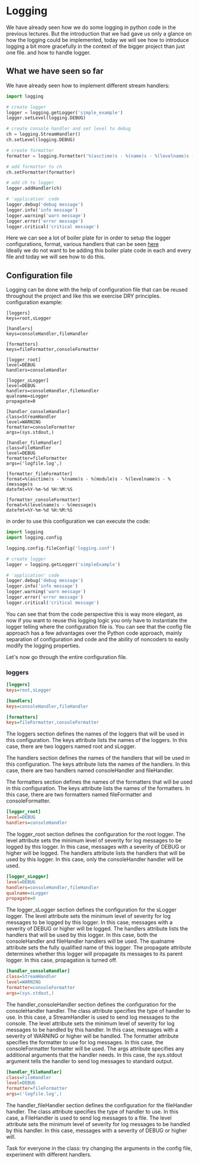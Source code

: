 # Logging

We have already seen how we do some logging in python code in the previous lectures. But the introduction that we had gave us only a glance on how the logging could be implemented, today we will see how to introduce logging a bit more gracefully in the context of the bigger project than just one file. and how to handle logger.

## What we have seen so far

We have already seen how to implement different stream handlers:

```python
import logging

# create logger
logger = logging.getLogger('simple_example')
logger.setLevel(logging.DEBUG)

# create console handler and set level to debug
ch = logging.StreamHandler()
ch.setLevel(logging.DEBUG)

# create formatter
formatter = logging.Formatter('%(asctime)s - %(name)s - %(levelname)s - %(message)s')

# add formatter to ch
ch.setFormatter(formatter)

# add ch to logger
logger.addHandler(ch)

# 'application' code
logger.debug('debug message')
logger.info('info message')
logger.warning('warn message')
logger.error('error message')
logger.critical('critical message')
```

Here we can see a lot of boiler plate for in order to setup the logger configurations, format, various handlers that can be seen [here](https://docs.python.org/3/library/logging.handlers.html)  
Ideally we do not want to be adding this boiler plate code in each and every file and today we will see how to do this.

## Configuration file

Logging can be done with the help of configuration file that can be reused throughout the project and like this we exercise DRY principles.
configuration example:

```config
[loggers]
keys=root,sLogger

[handlers]
keys=consoleHandler,fileHandler

[formatters]
keys=fileFormatter,consoleFormatter

[logger_root]
level=DEBUG
handlers=consoleHandler

[logger_sLogger]
level=DEBUG
handlers=consoleHandler,fileHandler
qualname=sLogger
propagate=0

[handler_consoleHandler]
class=StreamHandler
level=WARNING
formatter=consoleFormatter
args=(sys.stdout,)

[handler_fileHandler]
class=FileHandler
level=DEBUG
formatter=fileFormatter
args=('logfile.log',)

[formatter_fileFormatter]
format=%(asctime)s - %(name)s - %(module)s - %(levelname)s - %(message)s
datefmt=%Y-%m-%d %H:%M:%S

[formatter_consoleFormatter]
format=%(levelname)s - %(message)s
datefmt=%Y-%m-%d %H:%M:%S
```

in order to use this configuration we can execute the code:

```python
import logging
import logging.config

logging.config.fileConfig('logging.conf')

# create logger
logger = logging.getLogger('simpleExample')

# 'application' code
logger.debug('debug message')
logger.info('info message')
logger.warning('warn message')
logger.error('error message')
logger.critical('critical message')
```

You can see that from the code perspective this is way more elegant, as now if you want to reuse this logging logic you only have to instantiate the logger telling where the configuration file is. You can see that the config file approach has a few advantages over the Python code approach, mainly separation of configuration and code and the ability of noncoders to easily modify the logging properties.

Let's now go through the entire configuration file.

### loggers

```ini
[loggers]
keys=root,sLogger

[handlers]
keys=consoleHandler,fileHandler

[formatters]
keys=fileFormatter,consoleFormatter
```
The loggers section defines the names of the loggers that will be used in this configuration. The keys attribute lists the names of the loggers. In this case, there are two loggers named root and sLogger.

The handlers section defines the names of the handlers that will be used in this configuration. The keys attribute lists the names of the handlers. In this case, there are two handlers named consoleHandler and fileHandler.

The formatters section defines the names of the formatters that will be used in this configuration. The keys attribute lists the names of the formatters. In this case, there are two formatters named fileFormatter and consoleFormatter.

```ini
[logger_root]
level=DEBUG
handlers=consoleHandler
```

The logger_root section defines the configuration for the root logger. The level attribute sets the minimum level of severity for log messages to be logged by this logger. In this case, messages with a severity of DEBUG or higher will be logged. The handlers attribute lists the handlers that will be used by this logger. In this case, only the consoleHandler handler will be used.

```ini
[logger_sLogger]
level=DEBUG
handlers=consoleHandler,fileHandler
qualname=sLogger
propagate=0
```

The logger_sLogger section defines the configuration for the sLogger logger. The level attribute sets the minimum level of severity for log messages to be logged by this logger. In this case, messages with a severity of DEBUG or higher will be logged. The handlers attribute lists the handlers that will be used by this logger. In this case, both the consoleHandler and fileHandler handlers will be used. The qualname attribute sets the fully qualified name of this logger. The propagate attribute determines whether this logger will propagate its messages to its parent logger. In this case, propagation is turned off.


```ini
[handler_consoleHandler]
class=StreamHandler
level=WARNING
formatter=consoleFormatter
args=(sys.stdout,)
```


The handler_consoleHandler section defines the configuration for the consoleHandler handler. The class attribute specifies the type of handler to use. In this case, a StreamHandler is used to send log messages to the console. The level attribute sets the minimum level of severity for log messages to be handled by this handler. In this case, messages with a severity of WARNING or higher will be handled. The formatter attribute specifies the formatter to use for log messages. In this case, the consoleFormatter formatter will be used. The args attribute specifies any additional arguments that the handler needs. In this case, the sys.stdout argument tells the handler to send log messages to standard output.

```ini
[handler_fileHandler]
class=FileHandler
level=DEBUG
formatter=fileFormatter
args=('logfile.log',)
```

The handler_fileHandler section defines the configuration for the fileHandler handler. The class attribute specifies the type of handler to use. In this case, a FileHandler is used to send log messages to a file. The level attribute sets the minimum level of severity for log messages to be handled by this handler. In this case, messages with a severity of DEBUG or higher will.

Task for everyone in the class: try changing the arguments in the config file, experiment with different handlers.



